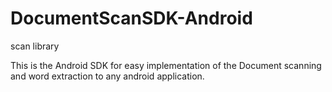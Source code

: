 # DocumentScanSDK-Android
scan library


This is the Android SDK for easy implementation of the Document scanning and word extraction to any android application.
